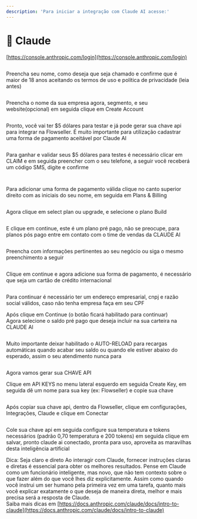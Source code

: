 ```yaml
---
description: 'Para iniciar a integração com Claude AI acesse:'
---
```


# 🧠 Claude

[https://console.anthropic.com/login](https://console.anthropic.com/login)

<figure><img src="../.gitbook/assets/image (98).png" alt=""><figcaption></figcaption></figure>

Preencha seu nome, como deseja que seja chamado e confirme que é maior de 18 anos aceitando os termos de uso e política de privacidade (leia antes)

<figure><img src="../.gitbook/assets/image (99).png" alt=""><figcaption></figcaption></figure>

Preencha o nome da sua empresa agora, segmento, e seu website(opcional) em seguida clique em Create Account

<figure><img src="../.gitbook/assets/image (100).png" alt=""><figcaption></figcaption></figure>

Pronto, você vai ter $5 dólares para testar e já pode gerar sua chave api para integrar na Flowseller. É muito importante para utilização cadastrar uma forma de pagamento aceitável por Claude AI

<figure><img src="../.gitbook/assets/image (101).png" alt=""><figcaption></figcaption></figure>

Para ganhar e validar seus $5 dólares para testes é necessário clicar em CLAIM e em seguida preencher com o seu telefone, a seguir você receberá um código SMS, digite e confirme

<figure><img src="../.gitbook/assets/image (102).png" alt=""><figcaption></figcaption></figure>

<figure><img src="../.gitbook/assets/image (103).png" alt=""><figcaption></figcaption></figure>

Para adicionar uma forma de pagamento válida clique no canto superior direito com as iniciais do seu nome, em seguida em Plans & Billing

<figure><img src="../.gitbook/assets/image (104).png" alt=""><figcaption></figcaption></figure>

Agora clique em select plan ou upgrade, e selecione o plano Build

<figure><img src="../.gitbook/assets/image (105).png" alt=""><figcaption></figcaption></figure>

E clique em continue, este é um plano pré pago, não se preocupe, para planos pós pago entre em contato com o time de vendas da CLAUDE AI

<figure><img src="../.gitbook/assets/image (106).png" alt=""><figcaption></figcaption></figure>

Preencha com informações pertinentes ao seu negócio ou siga o mesmo preenchimento a seguir

<figure><img src="../.gitbook/assets/image (107).png" alt=""><figcaption></figcaption></figure>

Clique em continue e agora adicione sua forma de pagamento, é necessário que seja um cartão de crédito internacional

<figure><img src="../.gitbook/assets/image (108).png" alt=""><figcaption></figcaption></figure>

Para continuar é necessário ter um endereço empresarial, cnpj e razão social válidos, caso não tenha empresa faça em seu CPF

Após clique em Continue (o botão ficará habilitado para continuar)\
Agora selecione o saldo pré pago que deseja incluir na sua carteira na CLAUDE AI

<figure><img src="../.gitbook/assets/image (109).png" alt=""><figcaption></figcaption></figure>

Muito importante deixar habilitado o AUTO-RELOAD para recargas automáticas quando acabar seu saldo ou quando ele estiver abaixo do esperado, assim o seu atendimento nunca para

<figure><img src="../.gitbook/assets/image (110).png" alt=""><figcaption></figcaption></figure>

Agora vamos gerar sua CHAVE API

Clique em API KEYS no menu lateral esquerdo em seguida Create Key, em seguida dê um nome para sua key (ex: Flowseller) e copie sua chave

<figure><img src="../.gitbook/assets/image (111).png" alt=""><figcaption></figcaption></figure>

Após copiar sua chave api, dentro da Flowseller, clique em configurações, Integrações, Claude e clique em Conectar

<figure><img src="../.gitbook/assets/image (23).png" alt=""><figcaption></figcaption></figure>

Cole sua chave api em seguida configure sua temperatura e tokens necessários (padrão 0,70 temperatura e 200 tokens) em seguida clique em salvar, pronto claude ai conectado, pronta para uso, aproveita as maravilhas desta inteligência artificial

Dica: Seja claro e direto Ao interagir com Claude, fornecer instruções claras e diretas é essencial para obter os melhores resultados. Pense em Claude como um funcionário inteligente, mas novo, que não tem contexto sobre o que fazer além do que você lhes diz explicitamente. Assim como quando você instrui um ser humano pela primeira vez em uma tarefa, quanto mais você explicar exatamente o que deseja de maneira direta, melhor e mais precisa será a resposta de Claude.\
Saiba mais dicas em [https://docs.anthropic.com/claude/docs/intro-to-claude](https://docs.anthropic.com/claude/docs/intro-to-claude)

